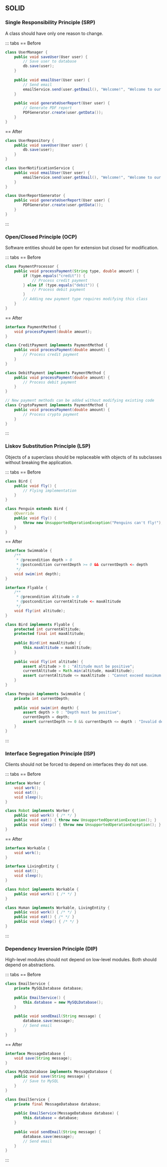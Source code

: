 ## SOLID

### Single Responsibility Principle (SRP)
A class should have only one reason to change.

::: tabs
== Before

```java
class UserManager {
    public void saveUser(User user) {
        // Save user to database
        db.save(user);
    }
    
    public void emailUser(User user) {
        // Send email
        emailService.send(user.getEmail(), "Welcome!", "Welcome to our platform!");
    }
    
    public void generateUserReport(User user) {
        // Generate PDF report
        PDFGenerator.create(user.getData());
    }
}

```
== After

```java
class UserRepository {
    public void saveUser(User user) {
        db.save(user);
    }
}

class UserNotificationService {
    public void emailUser(User user) {
        emailService.send(user.getEmail(), "Welcome!", "Welcome to our platform!");
    }
}

class UserReportGenerator {
    public void generateUserReport(User user) {
        PDFGenerator.create(user.getData());
    }
}
```

:::

### Open/Closed Principle (OCP)
Software entities should be open for extension but closed for modification.

::: tabs
== Before

```java
class PaymentProcessor {
    public void processPayment(String type, double amount) {
        if (type.equals("credit")) {
            // Process credit payment
        } else if (type.equals("debit")) {
            // Process debit payment
        }
        // Adding new payment type requires modifying this class
    }
}

```

== After

```java
interface PaymentMethod {
    void processPayment(double amount);
}

class CreditPayment implements PaymentMethod {
    public void processPayment(double amount) {
        // Process credit payment
    }
}

class DebitPayment implements PaymentMethod {
    public void processPayment(double amount) {
        // Process debit payment
    }
}

// New payment methods can be added without modifying existing code
class CryptoPayment implements PaymentMethod {
    public void processPayment(double amount) {
        // Process crypto payment
    }
}
```

:::

### Liskov Substitution Principle (LSP)
Objects of a superclass should be replaceable with objects of its subclasses without breaking the application.

::: tabs
== Before

```java
class Bird {
    public void fly() {
        // Flying implementation
    }
}

class Penguin extends Bird {
    @Override
    public void fly() {
        throw new UnsupportedOperationException("Penguins can't fly!");
    }
}
```

== After
```java
interface Swimmable {
    /**
     * @precondition depth > 0
     * @postcondition currentDepth >= 0 && currentDepth <= depth
     */
    void swim(int depth);
}

interface Flyable {
    /**
     * @precondition altitude > 0
     * @postcondition currentAltitude <= maxAltitude
     */
    void fly(int altitude);
}

class Bird implements Flyable {
    protected int currentAltitude;
    protected final int maxAltitude;
    
    public Bird(int maxAltitude) {
        this.maxAltitude = maxAltitude;
    }
    
    public void fly(int altitude) {
        assert altitude > 0 : "Altitude must be positive";
        currentAltitude = Math.min(altitude, maxAltitude);
        assert currentAltitude <= maxAltitude : "Cannot exceed maximum altitude";
    }
}

class Penguin implements Swimmable {
    private int currentDepth;
    
    public void swim(int depth) {
        assert depth > 0 : "Depth must be positive";
        currentDepth = depth;
        assert currentDepth >= 0 && currentDepth <= depth : "Invalid depth reached";
    }
}
```
:::

### Interface Segregation Principle (ISP)
Clients should not be forced to depend on interfaces they do not use.

::: tabs
== Before

```java
interface Worker {
    void work();
    void eat();
    void sleep();
}

class Robot implements Worker {
    public void work() { /* */ }
    public void eat() { throw new UnsupportedOperationException(); }
    public void sleep() { throw new UnsupportedOperationException(); }
}
```

== After
```java
interface Workable {
    void work();
}

interface LivingEntity {
    void eat();
    void sleep();
}

class Robot implements Workable {
    public void work() { /* */ }
}

class Human implements Workable, LivingEntity {
    public void work() { /* */ }
    public void eat() { /* */ }
    public void sleep() { /* */ }
}
```
:::

### Dependency Inversion Principle (DIP)
High-level modules should not depend on low-level modules. Both should depend on abstractions.

::: tabs
== Before

```java
class EmailService {
    private MySQLDatabase database;
    
    public EmailService() {
        this.database = new MySQLDatabase();
    }
    
    public void sendEmail(String message) {
        database.save(message);
        // Send email
    }
}
```

== After
```java
interface MessageDatabase {
    void save(String message);
}

class MySQLDatabase implements MessageDatabase {
    public void save(String message) {
        // Save to MySQL
    }
}

class EmailService {
    private final MessageDatabase database;
    
    public EmailService(MessageDatabase database) {
        this.database = database;
    }
    
    public void sendEmail(String message) {
        database.save(message);
        // Send email
    }
}
```
:::
